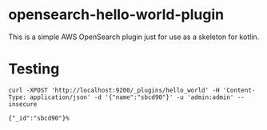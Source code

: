 opensearch-hello-world-plugin
=============================

This is a simple AWS OpenSearch plugin just for use as a skeleton for kotlin.

Testing
=======

```
curl -XPOST 'http://localhost:9200/_plugins/hello_world' -H 'Content-Type: application/json' -d '{"name":"sbcd90"}' -u 'admin:admin' --insecure

{"_id":"sbcd90"}%  
```